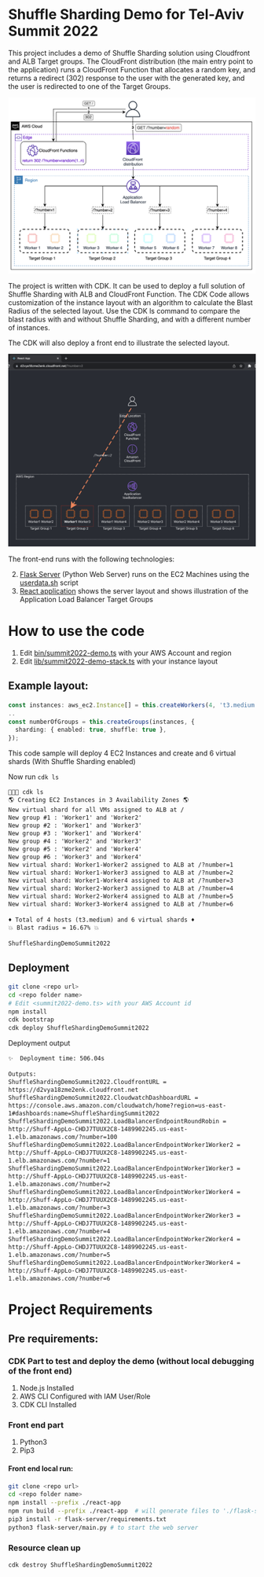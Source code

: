 # Shuffle Sharding Demo for Tel-Aviv Summit 2022

This project includes a demo of Shuffle Sharding solution using Cloudfront and ALB Target groups. The CloudFront distribution (the main entry point to the application) runs a CloudFront Function that allocates a random key, and returns a redirect (302) response to the user with the generated key, and the user is redirected to one of the Target Groups.

![](diagram.png)

The project is written with CDK. It can be used to deploy a full solution of Shuffle Sharding with ALB and CloudFront Function. The CDK Code allows customization of the instance layout with an algorithm to calculate the Blast Radius of the selected layout. Use the CDK ls command to compare the blast radius with and without Shuffle Sharding, and with a different number of instances.

The CDK will also deploy a front end to illustrate the selected layout.

![](reactfrontend.png)

The front-end runs with the following technologies:

2. [Flask Server](flask-server/main.py) (Python Web Server) runs on the EC2 Machines using the [userdata.sh](lib/userdata.sh) script
3. [React application](react-app/src/App.js) shows the server layout and shows illustration of the Application Load Balancer Target Groups

# How to use the code

1. Edit [bin/summit2022-demo.ts](bin/summit2022-demo.ts) with your AWS Account and region
2. Edit [lib/summit2022-demo-stack.ts](lib/summit2022-demo-stack.ts) with your instance layout

## Example layout:

```typescript
const instances: aws_ec2.Instance[] = this.createWorkers(4, 't3.medium');
..
const numberOfGroups = this.createGroups(instances, {
  sharding: { enabled: true, shuffle: true },
});
```

This code sample will deploy 4 EC2 Instances and create and 6 virtual shards (With Shuffle Sharding enabled)

Now run `cdk ls`

```
 cdk ls
🌎 Creating EC2 Instances in 3 Availability Zones 🌎
New virtual shard for all VMs assigned to ALB at /
New group #1 : 'Worker1' and 'Worker2'
New group #2 : 'Worker1' and 'Worker3'
New group #3 : 'Worker1' and 'Worker4'
New group #4 : 'Worker2' and 'Worker3'
New group #5 : 'Worker2' and 'Worker4'
New group #6 : 'Worker3' and 'Worker4'
New virtual shard: Worker1-Worker2 assigned to ALB at /?number=1
New virtual shard: Worker1-Worker3 assigned to ALB at /?number=2
New virtual shard: Worker1-Worker4 assigned to ALB at /?number=3
New virtual shard: Worker2-Worker3 assigned to ALB at /?number=4
New virtual shard: Worker2-Worker4 assigned to ALB at /?number=5
New virtual shard: Worker3-Worker4 assigned to ALB at /?number=6

♦️ Total of 4 hosts (t3.medium) and 6 virtual shards ♦️
💥 Blast radius = 16.67% 💥

ShuffleShardingDemoSummit2022
```

## Deployment

```bash
git clone <repo url>
cd <repo folder name>
# Edit <summit2022-demo.ts> with your AWS Account id
npm install
cdk bootstrap
cdk deploy ShuffleShardingDemoSummit2022
```

Deployment output

```
✨  Deployment time: 506.04s

Outputs:
ShuffleShardingDemoSummit2022.CloudfrontURL = https://d2vya18zme2enk.cloudfront.net
ShuffleShardingDemoSummit2022.CloudwatchDashboardURL = https://console.aws.amazon.com/cloudwatch/home?region=us-east-1#dashboards:name=ShuffleShardingSummit2022
ShuffleShardingDemoSummit2022.LoadBalancerEndpointRoundRobin = http://Shuff-AppLo-CHDJ7TUUX2C8-1489902245.us-east-1.elb.amazonaws.com/?number=100
ShuffleShardingDemoSummit2022.LoadBalancerEndpointWorker1Worker2 = http://Shuff-AppLo-CHDJ7TUUX2C8-1489902245.us-east-1.elb.amazonaws.com/?number=1
ShuffleShardingDemoSummit2022.LoadBalancerEndpointWorker1Worker3 = http://Shuff-AppLo-CHDJ7TUUX2C8-1489902245.us-east-1.elb.amazonaws.com/?number=2
ShuffleShardingDemoSummit2022.LoadBalancerEndpointWorker1Worker4 = http://Shuff-AppLo-CHDJ7TUUX2C8-1489902245.us-east-1.elb.amazonaws.com/?number=3
ShuffleShardingDemoSummit2022.LoadBalancerEndpointWorker2Worker3 = http://Shuff-AppLo-CHDJ7TUUX2C8-1489902245.us-east-1.elb.amazonaws.com/?number=4
ShuffleShardingDemoSummit2022.LoadBalancerEndpointWorker2Worker4 = http://Shuff-AppLo-CHDJ7TUUX2C8-1489902245.us-east-1.elb.amazonaws.com/?number=5
ShuffleShardingDemoSummit2022.LoadBalancerEndpointWorker3Worker4 = http://Shuff-AppLo-CHDJ7TUUX2C8-1489902245.us-east-1.elb.amazonaws.com/?number=6
```

# Project Requirements

## Pre requirements:

### CDK Part to test and deploy the demo (without local debugging of the front end)

1. Node.js Installed
2. AWS CLI Configured with IAM User/Role
3. CDK CLI Installed

### Front end part

1. Python3
2. Pip3

#### Front end local run:

```bash
git clone <repo url>
cd <repo folder name>
npm install --prefix ./react-app
npm run build --prefix ./react-app  # will generate files to './flask-server/static/react'
pip3 install -r flask-server/requirements.txt
python3 flask-server/main.py # to start the web server
```

### Resource clean up

```
cdk destroy ShuffleShardingDemoSummit2022
```
